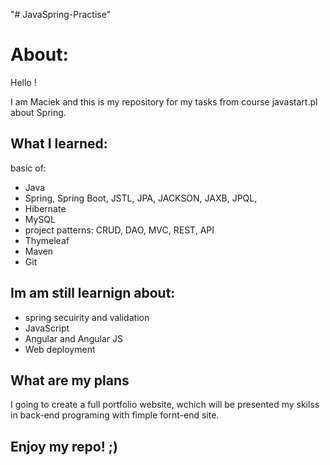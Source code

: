 "# JavaSpring-Practise" 

# About:

Hello !

I am Maciek and this is my repository for my tasks from course javastart.pl about Spring.

## What I learned:

  basic of:

- Java
- Spring, Spring Boot, JSTL, JPA, JACKSON, JAXB, JPQL,  
- Hibernate
- MySQL
- project patterns: CRUD, DAO, MVC, REST, API
- Thymeleaf
- Maven
- Git

## Im am still learnign about:

- spring secuirity and validation
- JavaScript
- Angular and Angular JS
- Web deployment


## What are my plans

I going to create a full portfolio website, wchich will be presented my skilss in back-end programing with fimple fornt-end site.

## Enjoy my repo! ;)
